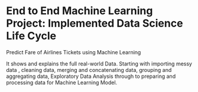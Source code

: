 # End to End Machine Learning Project: Implemented Data Science Life Cycle
Predict Fare of Airlines Tickets using Machine Learning 

It shows and explains the full real-world Data. Starting with 
importing messy data , cleaning data, merging and concatenating data, grouping and aggregating data, Exploratory Data Analysis through to preparing and processing data for Machine Learning Model.



